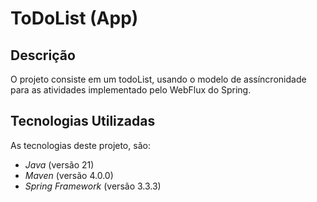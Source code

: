 
# ToDoList (App)

## Descrição

O projeto consiste em um todoList, usando o modelo de assíncronidade para as atividades implementado pelo WebFlux do Spring.

## Tecnologias Utilizadas

As tecnologias deste projeto, são:

- *Java* (versão 21)
- *Maven* (versão 4.0.0)
- *Spring Framework* (versão 3.3.3)
